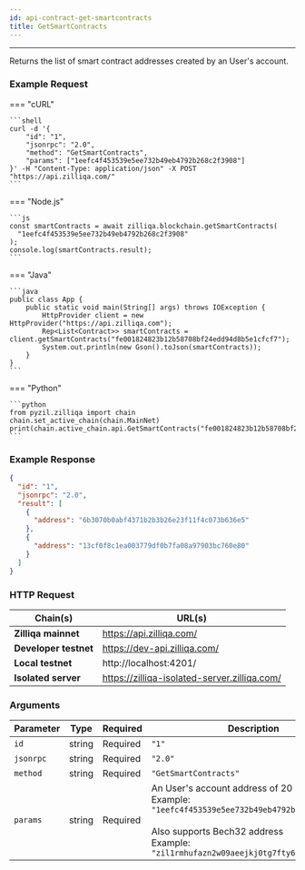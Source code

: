 ```yaml
---
id: api-contract-get-smartcontracts
title: GetSmartContracts
---
```


---

Returns the list of smart contract addresses created by an User's account.

### Example Request

=== "cURL"

    ```shell
    curl -d '{
        "id": "1",
        "jsonrpc": "2.0",
        "method": "GetSmartContracts",
        "params": ["1eefc4f453539e5ee732b49eb4792b268c2f3908"]
    }' -H "Content-Type: application/json" -X POST "https://api.zilliqa.com/"
    ```

=== "Node.js"

    ```js
    const smartContracts = await zilliqa.blockchain.getSmartContracts(
      "1eefc4f453539e5ee732b49eb4792b268c2f3908"
    );
    console.log(smartContracts.result);
    ```

=== "Java"

    ```java
    public class App {
        public static void main(String[] args) throws IOException {
            HttpProvider client = new HttpProvider("https://api.zilliqa.com");
            Rep<List<Contract>> smartContracts = client.getSmartContracts("fe001824823b12b58708bf24edd94d8b5e1cfcf7");
            System.out.println(new Gson().toJson(smartContracts));
        }
    }
    ```

=== "Python"

    ```python
    from pyzil.zilliqa import chain
    chain.set_active_chain(chain.MainNet)
    print(chain.active_chain.api.GetSmartContracts("fe001824823b12b58708bf24edd94d8b5e1cfcf7"))
    ```

### Example Response

```json
{
  "id": "1",
  "jsonrpc": "2.0",
  "result": [
    {
      "address": "6b3070b0abf4371b2b3b26e23f11f4c073b636e5"
    },
    {
      "address": "13cf0f8c1ea003779df0b7fa08a97903bc760e80"
    }
  ]
}
```

### HTTP Request

| Chain(s)              | URL(s)                                       |
| --------------------- | -------------------------------------------- |
| **Zilliqa mainnet**   | https://api.zilliqa.com/                     |
| **Developer testnet** | https://dev-api.zilliqa.com/                 |
| **Local testnet**     | http://localhost:4201/                       |
| **Isolated server**   | https://zilliqa-isolated-server.zilliqa.com/ |

### Arguments

| Parameter | Type   | Required | Description                                                                                                                                                                                              |
| --------- | ------ | -------- | -------------------------------------------------------------------------------------------------------------------------------------------------------------------------------------------------------- |
| `id`      | string | Required | `"1"`                                                                                                                                                                                                    |
| `jsonrpc` | string | Required | `"2.0"`                                                                                                                                                                                                  |
| `method`  | string | Required | `"GetSmartContracts"`                                                                                                                                                                                    |
| `params`  | string | Required | An User's account address of 20 bytes. <br/> Example: `"1eefc4f453539e5ee732b49eb4792b268c2f3908"` <br/><br/> Also supports Bech32 address <br/> Example: `"zil1rmhufazn2w09aeejkj0tg7fty6xz7wggup2tsh"` |
